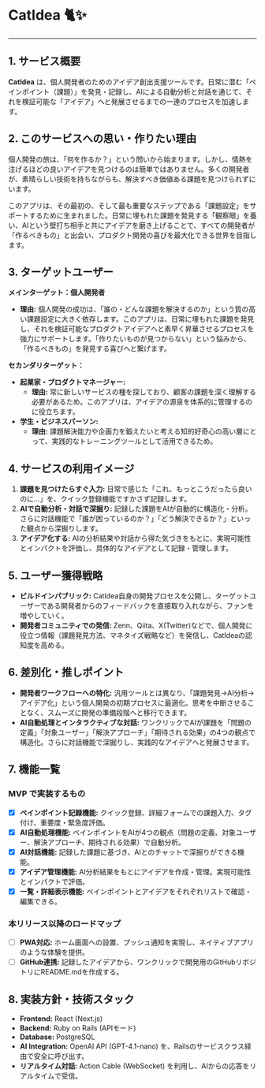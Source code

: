 # CatIdea 🐈✨

---

## 1. サービス概要

**CatIdea** は、個人開発者のためのアイデア創出支援ツールです。日常に潜む「ペインポイント（課題）」を発見・記録し、AIによる自動分析と対話を通じて、それを検証可能な「アイデア」へと発展させるまでの一連のプロセスを加速します。

## 2. このサービスへの思い・作りたい理由

個人開発の旅は、「何を作るか？」という問いから始まります。しかし、情熱を注げるほどの良いアイデアを見つけるのは簡単ではありません。多くの開発者が、素晴らしい技術を持ちながらも、解決すべき価値ある課題を見つけられずにいます。

このアプリは、その最初の、そして最も重要なステップである「課題設定」をサポートするために生まれました。日常に埋もれた課題を発見する「観察眼」を養い、AIという壁打ち相手と共にアイデアを磨き上げることで、すべての開発者が「作るべきもの」と出会い、プロダクト開発の喜びを最大化できる世界を目指します。

## 3. ターゲットユーザー

**メインターゲット：個人開発者**

- **理由:** 個人開発の成功は、「誰の・どんな課題を解決するのか」という質の高い課題設定に大きく依存します。このアプリは、日常に埋もれた課題を発見し、それを検証可能なプロダクトアイデアへと素早く昇華させるプロセスを強力にサポートします。「作りたいものが見つからない」という悩みから、「作るべきもの」を発見する喜びへと繋げます。

**セカンダリターゲット：**

- **起業家・プロダクトマネージャー:**
  - **理由:** 常に新しいサービスの種を探しており、顧客の課題を深く理解する必要があるため。このアプリは、アイデアの源泉を体系的に管理するのに役立ちます。
- **学生・ビジネスパーソン:**
  - **理由:** 課題解決能力や企画力を鍛えたいと考える知的好奇心の高い層にとって、実践的なトレーニングツールとして活用できるため。

## 4. サービスの利用イメージ

1.  **課題を見つけたらすぐ入力:**
    日常で感じた「これ、もっとこうだったら良いのに…」を、クイック登録機能ですかさず記録します。
2.  **AIで自動分析・対話で深掘り:**
    記録した課題をAIが自動的に構造化・分析。さらに対話機能で「誰が困っているのか？」「どう解決できるか？」といった観点から深掘りします。
3.  **アイデア化する:**
    AIの分析結果や対話から得た気づきをもとに、実現可能性とインパクトを評価し、具体的なアイデアとして記録・管理します。

## 5. ユーザー獲得戦略

- **ビルドインパブリック:** CatIdea自身の開発プロセスを公開し、ターゲットユーザーである開発者からのフィードバックを直接取り入れながら、ファンを増やしていく。
- **開発者コミュニティでの発信:** Zenn、Qiita、X(Twitter)などで、個人開発に役立つ情報（課題発見方法、マネタイズ戦略など）を発信し、CatIdeaの認知度を高める。

## 6. 差別化・推しポイント

- **開発者ワークフローへの特化:** 汎用ツールとは異なり、「課題発見→AI分析→アイデア化」という個人開発の初期プロセスに最適化。思考を中断させることなく、スムーズに開発の準備段階へと移行できます。
- **AI自動処理とインタラクティブな対話:** ワンクリックでAIが課題を「問題の定義」「対象ユーザー」「解決アプローチ」「期待される効果」の4つの観点で構造化。さらに対話機能で深掘りし、実践的なアイデアへと発展させます。

## 7. 機能一覧

### MVP で実装するもの

- [x] **ペインポイント記録機能:** クイック登録、詳細フォームでの課題入力、タグ付け、重要度・緊急度評価。
- [x] **AI自動処理機能:** ペインポイントをAIが4つの観点（問題の定義、対象ユーザー、解決アプローチ、期待される効果）で自動分析。
- [x] **AI対話機能:** 記録した課題に基づき、AIとのチャットで深掘りができる機能。
- [x] **アイデア管理機能:** AI分析結果をもとにアイデアを作成・管理。実現可能性とインパクトで評価。
- [x] **一覧・詳細表示機能:** ペインポイントとアイデアをそれぞれリストで確認・編集できる。

### 本リリース以降のロードマップ

- [ ] **PWA対応:** ホーム画面への設置、プッシュ通知を実現し、ネイティブアプリのような体験を提供。
- [ ] **GitHub連携:** 記録したアイデアから、ワンクリックで開発用のGitHubリポジトリにREADME.mdを作成する。

## 8. 実装方針・技術スタック

- **Frontend:** React (Next.js)
- **Backend:** Ruby on Rails (APIモード)
- **Database:** PostgreSQL
- **AI Integration:** OpenAI API (GPT-4.1-nano) を、Railsのサービスクラス経由で安全に呼び出す。
- **リアルタイム対話:** Action Cable (WebSocket) を利用し、AIからの応答をリアルタイムで受信。
